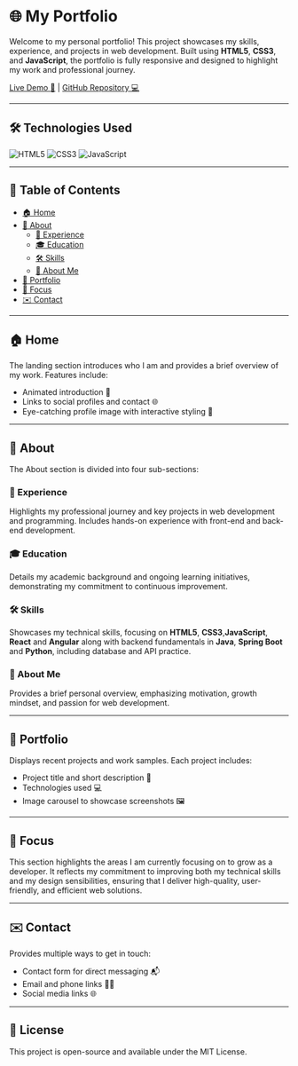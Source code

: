 # 🌐 My Portfolio

Welcome to my personal portfolio! This project showcases my skills, experience, and projects in web development. Built using **HTML5**, **CSS3**, and **JavaScript**, the portfolio is fully responsive and designed to highlight my work and professional journey.

[Live Demo 🌟](https://pitercoding.github.io/my-portfolio/) | [GitHub Repository 💻](https://github.com/pitercoding/my-portfolio)

---

## 🛠 Technologies Used

![HTML5](https://img.shields.io/badge/HTML5-E34F26?style=for-the-badge&logo=html5&logoColor=white) 
![CSS3](https://img.shields.io/badge/CSS3-1572B6?style=for-the-badge&logo=css3&logoColor=white) 
![JavaScript](https://img.shields.io/badge/JavaScript-F7DF1E?style=for-the-badge&logo=javascript&logoColor=black)

---

## 📑 Table of Contents

- [🏠 Home](#home)  
- [👤 About](#about)  
  - [💼 Experience](#experience)  
  - [🎓 Education](#education)  
  - [🛠 Skills](#skills)  
  - [📝 About Me](#about-me)  
- [📂 Portfolio](#portfolio)  
- [🎯 Focus](#focus)  
- [✉️ Contact](#contact)  

---

## 🏠 Home

The landing section introduces who I am and provides a brief overview of my work. Features include:

- Animated introduction 🌟
- Links to social profiles and contact 🌐
- Eye-catching profile image with interactive styling 🎨

---

## 👤 About

The About section is divided into four sub-sections:

### 💼 Experience
Highlights my professional journey and key projects in web development and programming. Includes hands-on experience with front-end and back-end development.

### 🎓 Education
Details my academic background and ongoing learning initiatives, demonstrating my commitment to continuous improvement.

### 🛠 Skills
Showcases my technical skills, focusing on **HTML5**, **CSS3**,**JavaScript**, **React** and **Angular** along with backend fundamentals in **Java**, **Spring Boot** and **Python**, including database and API practice.

### 📝 About Me
Provides a brief personal overview, emphasizing motivation, growth mindset, and passion for web development.

---

## 📂 Portfolio

Displays recent projects and work samples. Each project includes:

- Project title and short description 📝
- Technologies used 💻
- Image carousel to showcase screenshots 🖼️

---

## 🎯 Focus

This section highlights the areas I am currently focusing on to grow as a developer. It reflects my commitment to improving both my technical skills and my design sensibilities, ensuring that I deliver high-quality, user-friendly, and efficient web solutions.

---

## ✉️ Contact

Provides multiple ways to get in touch:

- Contact form for direct messaging 📬
- Email and phone links 📧📞
- Social media links 🌐

---

## 📄 License

This project is open-source and available under the MIT License.

